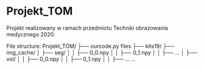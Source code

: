 # Projekt_TOM
Projekt realizowany w ramach przedmiotu Techniki obrazowania medycznego 2020.

File structure:
Projekt_TOM/
├── ourcode.py files
├── kits19/
├── img_cache/
│   ├── seg/
│   │	├── 0_0.npy
│   │	├── 0_1.npy
│   │	├── ...
│   ├── vol/
│   │	├── 0_0.npy
│   │	├── 0_1.npy
│   │	├── ...
...